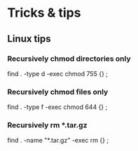 Tricks & tips
=================

Linux tips
----------

### Recursively chmod directories only
find . -type d -exec chmod 755 {} \;
### Recursively chmod files only
find . -type f -exec chmod 644 {} \;
### Recursively rm *.tar.gz
find . -name "*.tar.gz" -exec rm {} \;
